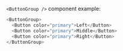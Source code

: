`<ButtonGroup />` component example:

```js
<ButtonGroup>
  <Button color="primary">Left</Button>
  <Button color="primary">Middle</Button>
  <Button color="primary">Right</Button>
</ButtonGroup>
```
